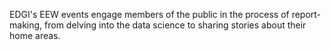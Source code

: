 <!--This snippet goes above the main content in `events-content.md` in this folder-->

EDGI's EEW events engage members of the public in the process of report-making, from delving into the data science to sharing stories about their home areas.